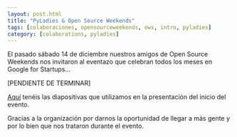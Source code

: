 ```yaml
---
layout: post.html
title: "PyLadies & Open Source Weekends"
tags: [colaboraciones, opensourceweekends, ows, intro, pyladies]
category: [colaborations, pyladies]
---
```


El pasado sábado 14 de diciembre nuestros amigos de Open Source Weekends nos 
invitaron al eventazo que celebran todos los meses en Google for Startups...


[PENDIENTE DE TERMINAR]


[Aquí](https://docs.google.com/presentation/d/1DooJ3bmb9U6-aHP-6IMDQ1tt4-E-sQvje8Y5c-B5AAs/edit?usp=sharing) 
tenéis las diapositivas que utilizamos en la presentación del inicio del evento.

Gracias a la organización por darnos la oportunidad de llegar a más gente y por
lo bien que nos trataron durante el evento.